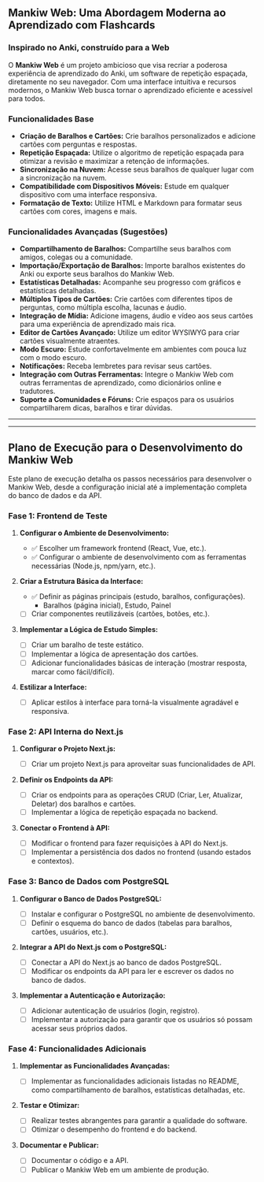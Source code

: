 ## Mankiw Web: Uma Abordagem Moderna ao Aprendizado com Flashcards

### Inspirado no Anki, construído para a Web

O **Mankiw Web** é um projeto ambicioso que visa recriar a poderosa experiência de aprendizado do Anki, um software de repetição espaçada, diretamente no seu navegador. Com uma interface intuitiva e recursos modernos, o Mankiw Web busca tornar o aprendizado eficiente e acessível para todos.

### Funcionalidades Base

* **Criação de Baralhos e Cartões:** Crie baralhos personalizados e adicione cartões com perguntas e respostas.
* **Repetição Espaçada:** Utilize o algoritmo de repetição espaçada para otimizar a revisão e maximizar a retenção de informações.
* **Sincronização na Nuvem:** Acesse seus baralhos de qualquer lugar com a sincronização na nuvem.
* **Compatibilidade com Dispositivos Móveis:** Estude em qualquer dispositivo com uma interface responsiva.
* **Formatação de Texto:** Utilize HTML e Markdown para formatar seus cartões com cores, imagens e mais.

### Funcionalidades Avançadas (Sugestões)

* **Compartilhamento de Baralhos:** Compartilhe seus baralhos com amigos, colegas ou a comunidade.
* **Importação/Exportação de Baralhos:** Importe baralhos existentes do Anki ou exporte seus baralhos do Mankiw Web.
* **Estatísticas Detalhadas:** Acompanhe seu progresso com gráficos e estatísticas detalhadas.
* **Múltiplos Tipos de Cartões:** Crie cartões com diferentes tipos de perguntas, como múltipla escolha, lacunas e áudio.
* **Integração de Mídia:** Adicione imagens, áudio e vídeo aos seus cartões para uma experiência de aprendizado mais rica.
* **Editor de Cartões Avançado:** Utilize um editor WYSIWYG para criar cartões visualmente atraentes.
* **Modo Escuro:** Estude confortavelmente em ambientes com pouca luz com o modo escuro.
* **Notificações:** Receba lembretes para revisar seus cartões.
* **Integração com Outras Ferramentas:** Integre o Mankiw Web com outras ferramentas de aprendizado, como dicionários online e tradutores.
* **Suporte a Comunidades e Fóruns:** Crie espaços para os usuários compartilharem dicas, baralhos e tirar dúvidas.

---
---

## Plano de Execução para o Desenvolvimento do Mankiw Web

Este plano de execução detalha os passos necessários para desenvolver o Mankiw Web, desde a configuração inicial até a implementação completa do banco de dados e da API.

### Fase 1: Frontend de Teste

1.  **Configurar o Ambiente de Desenvolvimento:**

    * ✅ Escolher um framework frontend (React, Vue, etc.).
    * ✅ Configurar o ambiente de desenvolvimento com as ferramentas necessárias (Node.js, npm/yarn, etc.).

2.  **Criar a Estrutura Básica da Interface:**

    * ✅ Definir as páginas principais (estudo, baralhos, configurações).
        * Baralhos (página inicial), Estudo, Painel
    * [ ] Criar componentes reutilizáveis (cartões, botões, etc.).

3.  **Implementar a Lógica de Estudo Simples:**

    * [ ] Criar um baralho de teste estático.
    * [ ] Implementar a lógica de apresentação dos cartões.
    * [ ] Adicionar funcionalidades básicas de interação (mostrar resposta, marcar como fácil/difícil).

4.  **Estilizar a Interface:**

    * [ ] Aplicar estilos à interface para torná-la visualmente agradável e responsiva.

### Fase 2: API Interna do Next.js

1.  **Configurar o Projeto Next.js:**

    * [ ] Criar um projeto Next.js para aproveitar suas funcionalidades de API.

2.  **Definir os Endpoints da API:**

    * [ ] Criar os endpoints para as operações CRUD (Criar, Ler, Atualizar, Deletar) dos baralhos e cartões.
    * [ ] Implementar a lógica de repetição espaçada no backend.

3.  **Conectar o Frontend à API:**

    * [ ] Modificar o frontend para fazer requisições à API do Next.js.
    * [ ] Implementar a persistência dos dados no frontend (usando estados e contextos).

### Fase 3: Banco de Dados com PostgreSQL

1.  **Configurar o Banco de Dados PostgreSQL:**

    * [ ] Instalar e configurar o PostgreSQL no ambiente de desenvolvimento.
    * [ ] Definir o esquema do banco de dados (tabelas para baralhos, cartões, usuários, etc.).

2.  **Integrar a API do Next.js com o PostgreSQL:**

    * [ ] Conectar a API do Next.js ao banco de dados PostgreSQL.
    * [ ] Modificar os endpoints da API para ler e escrever os dados no banco de dados.

3.  **Implementar a Autenticação e Autorização:**

    * [ ] Adicionar autenticação de usuários (login, registro).
    * [ ] Implementar a autorização para garantir que os usuários só possam acessar seus próprios dados.

### Fase 4: Funcionalidades Adicionais

1.  **Implementar as Funcionalidades Avançadas:**

    * [ ] Implementar as funcionalidades adicionais listadas no README, como compartilhamento de baralhos, estatísticas detalhadas, etc.

2.  **Testar e Otimizar:**

    * [ ] Realizar testes abrangentes para garantir a qualidade do software.
    * [ ] Otimizar o desempenho do frontend e do backend.

3.  **Documentar e Publicar:**

    * [ ] Documentar o código e a API.
    * [ ] Publicar o Mankiw Web em um ambiente de produção.
